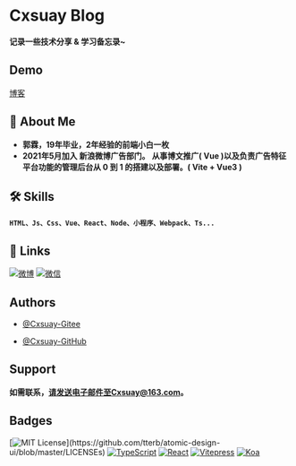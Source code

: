 # Cxsuay Blog

**记录一些技术分享 & 学习备忘录~**

## Demo

[博客](http://49.233.119.95/)

## 🚀 About Me
+ **郭霖，19年毕业，2年经验的前端小白一枚**
+ **2021年5月加入 新浪微博广告部门。**
**从事博文推广( Vue )以及负责广告特征平台功能的管理后台从 0 到 1 的搭建以及部署。( Vite + Vue3 )**
## 🛠 Skills
**`HTML、Js、Css、Vue、React、Node、小程序、Webpack、Ts...`**

## 🔗 Links
[![微博](https://img.shields.io/badge/weibo-d13a34?style=for-the-badge&logo=sina-weibo&logoColor=white)](https://weibo.com/u/7703459781)
[![微信](https://img.shields.io/badge/%E5%BE%AE%E4%BF%A1-95d258?style=for-the-badge&logo=wechat&logoColor=white)](http://49.233.119.95/qr-code/wx/)
## Authors

- [@Cxsuay-Gitee](https://gitee.com/cxsuay)

- [@Cxsuay-GitHub](https://github.com/cxsuay)
## Support

**如需联系，请发送电子邮件至Cxsuay@163.com。**


## Badges

[![MIT License](https://img.shields.io/apm/l/atomic-design-ui.svg?)](https://github.com/tterb/atomic-design-ui/blob/master/LICENSEs)
[![TypeScript](https://img.shields.io/badge/Typescript-4.1+-80d8f7?labelColor=blue&color=fff)](https://github.com/microsoft/TypeScript)
[![React](https://img.shields.io/badge/React-17.0+-80d8f7?labelColor=80d8f7&color=fff)](https://github.com/facebook/react)
[![Vitepress](https://img.shields.io/badge/Vitepress-4.1+-6fbd91?labelColor=42b983&color=fff)](https://github.com/vuejs/vitepress)
[![Koa](https://img.shields.io/badge/koa-2.7+-6fbd91?labelColor=000&color=fff)](https://github.com/koajs/koa) 

